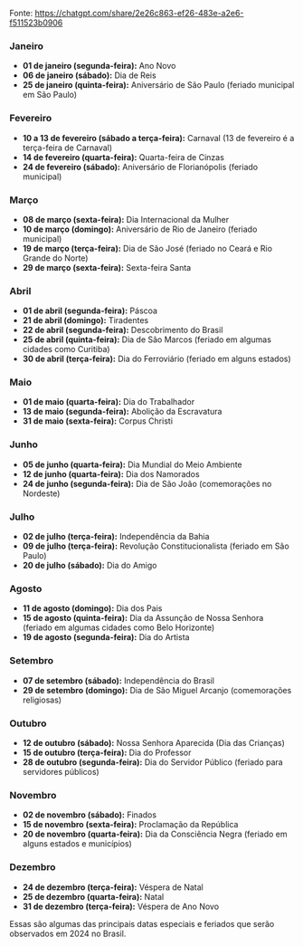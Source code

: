 Fonte: https://chatgpt.com/share/2e26c863-ef26-483e-a2e6-f511523b0906

### **Janeiro**
- **01 de janeiro (segunda-feira):** Ano Novo
- **06 de janeiro (sábado):** Dia de Reis
- **25 de janeiro (quinta-feira):** Aniversário de São Paulo (feriado municipal em São Paulo)

### **Fevereiro**
- **10 a 13 de fevereiro (sábado a terça-feira):** Carnaval (13 de fevereiro é a terça-feira de Carnaval)
- **14 de fevereiro (quarta-feira):** Quarta-feira de Cinzas
- **24 de fevereiro (sábado):** Aniversário de Florianópolis (feriado municipal)

### **Março**
- **08 de março (sexta-feira):** Dia Internacional da Mulher
- **10 de março (domingo):** Aniversário de Rio de Janeiro (feriado municipal)
- **19 de março (terça-feira):** Dia de São José (feriado no Ceará e Rio Grande do Norte)
- **29 de março (sexta-feira):** Sexta-feira Santa

### **Abril**
- **01 de abril (segunda-feira):** Páscoa
- **21 de abril (domingo):** Tiradentes
- **22 de abril (segunda-feira):** Descobrimento do Brasil
- **25 de abril (quinta-feira):** Dia de São Marcos (feriado em algumas cidades como Curitiba)
- **30 de abril (terça-feira):** Dia do Ferroviário (feriado em alguns estados)

### **Maio**
- **01 de maio (quarta-feira):** Dia do Trabalhador
- **13 de maio (segunda-feira):** Abolição da Escravatura
- **31 de maio (sexta-feira):** Corpus Christi

### **Junho**
- **05 de junho (quarta-feira):** Dia Mundial do Meio Ambiente
- **12 de junho (quarta-feira):** Dia dos Namorados
- **24 de junho (segunda-feira):** Dia de São João (comemorações no Nordeste)

### **Julho**
- **02 de julho (terça-feira):** Independência da Bahia
- **09 de julho (terça-feira):** Revolução Constitucionalista (feriado em São Paulo)
- **20 de julho (sábado):** Dia do Amigo

### **Agosto**
- **11 de agosto (domingo):** Dia dos Pais
- **15 de agosto (quinta-feira):** Dia da Assunção de Nossa Senhora (feriado em algumas cidades como Belo Horizonte)
- **19 de agosto (segunda-feira):** Dia do Artista

### **Setembro**
- **07 de setembro (sábado):** Independência do Brasil
- **29 de setembro (domingo):** Dia de São Miguel Arcanjo (comemorações religiosas)

### **Outubro**
- **12 de outubro (sábado):** Nossa Senhora Aparecida (Dia das Crianças)
- **15 de outubro (terça-feira):** Dia do Professor
- **28 de outubro (segunda-feira):** Dia do Servidor Público (feriado para servidores públicos)

### **Novembro**
- **02 de novembro (sábado):** Finados
- **15 de novembro (sexta-feira):** Proclamação da República
- **20 de novembro (quarta-feira):** Dia da Consciência Negra (feriado em alguns estados e municípios)

### **Dezembro**
- **24 de dezembro (terça-feira):** Véspera de Natal
- **25 de dezembro (quarta-feira):** Natal
- **31 de dezembro (terça-feira):** Véspera de Ano Novo

Essas são algumas das principais datas especiais e feriados que serão observados em 2024 no Brasil.